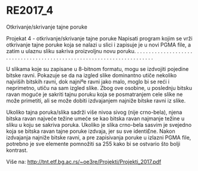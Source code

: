 # RE2017_4
Otkrivanje/skrivanje tajne poruke


Projekat 4 - otkrivanje/skrivanje tajne poruke
Napisati program kojim se vrži otkrivanje tajne poruke koja se nalazi u slici i zapisuje je u
novi PGMA file, a zatim u ulaznu sliku sakriva proizvoljnu novu poruku.
. . . . . . . . . . . . . . . . . . . . . . . . . . . . . . . . . . . . . . . . . . . . . . . . . . . . . . . . . . . . . . . . . . . . . 

U slikama koje su zapisane u 8-bitnom formatu, mogu se izdvojiti pojedine bitske ravni. 
Pokazuje se da na izgled slike dominantno utiče nekoliko najviših bitskih ravni, dok najniºe ravni jako malo, moglo bi se reći i neprimetno, utiču na sam izgled slike. Zbog ove osobine, u poslednju bitsku ravan moguće je sakriti tajnu poruku koja se
posmatranjem cele slike ne može primetiti, ali se može dobiti izdvajanjem najniže bitske ravni
iz slike.

Ukoliko tajna poruka/slika sadrži više nivoa sivog (nije crno-bela), njena bitska ravan najveće
težine umeće se kao bitska ravan najmanje težine u sliku u koju se sakriva poruka. Ukoliko
je slika crno-bela sasvim je svejedno koja se bitska ravan tajne poruke izdvaja, jer su sve identi£ne.
Nakon izdvajanja najniže bitske ravni, a pre zapisivanja poruke u izlazni PGMA file,
potrebno je sve elemente pomnožiti sa 255 kako bi se ostvario što bolji kontrast.


Više na: http://tnt.etf.bg.ac.rs/~oe3re/Projekti/Projekti_2017.pdf
